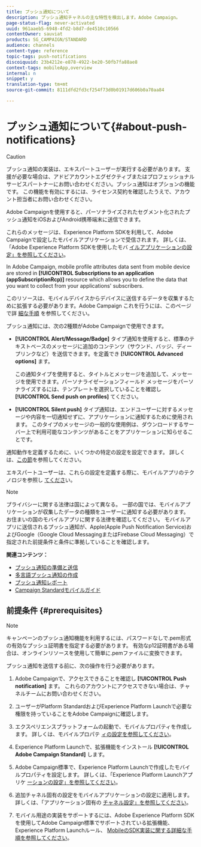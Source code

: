 ```yaml
---
title: プッシュ通知について
description: プッシュ通知チャネルの主な特性を検出します。Adobe Campaign。
page-status-flag: never-activated
uuid: 961aaeb5-6948-4fd2-b8d7-de4510c10566
contentOwner: sauviat
products: SG_CAMPAIGN/STANDARD
audience: channels
content-type: reference
topic-tags: push-notifications
discoiquuid: 23b4212e-e878-4922-be20-50fb7fa88ae8
context-tags: mobileApp,overview
internal: n
snippet: y
translation-type: tm+mt
source-git-commit: 8111dfd2fd3cf254f73d0b01917d606b0a70aa84

---
```



# プッシュ通知について{#about-push-notifications}

>[!CAUTION]
>
>プッシュ通知の実装は、エキスパートユーザーが実行する必要があります。 支援が必要な場合は、アドビアカウントエグゼクティブまたはプロフェッショナルサービスパートナーにお問い合わせください。プッシュ通知はオプションの機能です。 この機能を有効にするには、ライセンス契約を確認したうえで、アカウント担当者にお問い合わせください。

Adobe Campaignを使用すると、パーソナライズされたセグメント化されたプッシュ通知をiOSおよびAndroid携帯端末に送信できます。

これらのメッセージは、Experience Platform SDKを利用して、Adobe Campaignで設定したモバイルアプリケーションで受信されます。 詳しくは、「Adobe Experience Platform SDKを使用したモバ [イルアプリケーションの設定」を参照してください](https://helpx.adobe.com/campaign/kb/configuring-app-sdk.html)。

In Adobe Campaign, mobile profile attributes data sent from mobile device are stored in **[!UICONTROL Subscriptions to an application (appSubscriptionRcp)]** resource which allows you to define the data that you want to collect from your applications&#39; subscribers.

このリソースは、モバイルデバイスからデバイスに送信するデータを収集するために拡張する必要があります。Adobe Campaign これを行うには、このページで詳 [細な手順](../../developing/using/extending-the-subscriptions-to-an-application-resource.md) を参照してください。

プッシュ通知には、次の2種類がAdobe Campaignで使用できます。

* **[!UICONTROL Alert/Message/Badge]** タイプ通知を使用すると、標準のテキストベースのメッセージに追加のコンテンツ（サウンド、バッジ、ディープリンクなど）を送信できます。を定義でき **[!UICONTROL Advanced options]** ます。

   この通知タイプを使用すると、タイトルとメッセージを追加して、メッセージを使用できます。パーソナライゼーションフィールド メッセージをパーソナライズするには、テンプレートを選択していることを確認し **[!UICONTROL Send push on profiles]** てください。

* **[!UICONTROL Silent push]** タイプ通知は、エンドユーザーに対するメッセージや内容を一切通知せずに、アプリケーションに通知するために使用されます。 このタイプのメッセージの一般的な使用例は、ダウンロードするサーバー上で利用可能なコンテンツがあることをアプリケーションに知らせることです。

通知動作を定義するために、いくつかの特定の設定を設定できます。 詳しくは、[この節](../../channels/using/customizing-a-push-notification.md)を参照してください。

エキスパートユーザーは、これらの設定を定義する際に、モバイルアプリのテクノロジを参照し [てくださ](https://helpx.adobe.com/jp/campaign/kb/acs-article-list.html)い。

>[!NOTE]
>
>プライバシーに関する法律は国によって異なる。 一部の国では、モバイルアプリケーションが収集したデータの種類をユーザーに通知する必要があります。 お住まいの国のモバイルアプリに関する法律を確認してください。 モバイルアプリに送信されるプッシュ通知が、Apple(Apple Push Notification Service)およびGoogle（Google Cloud MessagingまたはFirebase Cloud Messaging）で指定された前提条件と条件に準拠していることを確認します。

**関連コンテンツ：**

* [プッシュ通知の準備と送信](../../channels/using/preparing-and-sending-a-push-notification.md)
* [多言語プッシュ通知の作成](../../channels/using/creating-a-multilingual-push-notification.md)
* [プッシュ通知レポート](../../reporting/using/push-notification-report.md)
* [Campaign Standardモバイルガイド](https://helpx.adobe.com/jp/campaign/kb/acs-mobile.html)

## 前提条件 {#prerequisites}

>[!NOTE]
>キャンペーンのプッシュ通知機能を利用するには、パスワードなしで.pem形式の有効なプッシュ証明書を指定する必要があります。
有効なp12証明書がある場合は、オンラインリソースを使用して簡単に.pemファイルに変換できます。

プッシュ通知を送信する前に、次の操作を行う必要があります。

1. Adobe Campaignで、アクセスできることを確認し **[!UICONTROL Push notification]** ます。 これらのアカウントにアクセスできない場合は、チャネルチームにお問い合わせください。

1. ユーザーがPlatform StandardおよびExperience Platform Launchで必要な権限を持っていることをAdobe Campaignに確認します。

1. エクスペリエンスプラットフォームの起動で、モバイルプロパティを作成します。 詳しくは、モバイルプロパテ [ィの設定を参照してください](https://aep-sdks.gitbook.io/docs/getting-started/create-a-mobile-property)。

1. Experience Platform Launchで、拡張機能をインストール **[!UICONTROL Adobe Campaign Standard]** します。

1. Adobe Campaign標準で、Experience Platform Launchで作成したモバイルプロパティを設定します。 詳しくは、「Experience Platform Launchアプリケ [ーションの設定」を参照してください](https://helpx.adobe.com/campaign/kb/configuring-app-sdk.html#SettingupyourAdobeExperiencePlatformLaunchapplicationinAdobeCampaign)。

1. 追加チャネル固有の設定をモバイルアプリケーションの設定に適用します。 詳しくは、「アプリケーション固有の [チャネル設定」を参照してください](https://helpx.adobe.com/campaign/kb/configuring-app-sdk.html#ChannelspecificapplicationconfigurationinAdobeCampaign)。

1. モバイル用途の実装をサポートするには、Adobe Experience Platform SDKを使用してAdobe Campaign標準でサポートされている拡張機能、Experience Platform Launchルール、 [MobileのSDK実装に関する詳細な手順を参照してください](https://helpx.adobe.com/campaign/kb/configure-launch-rules-acs-use-cases.html)。